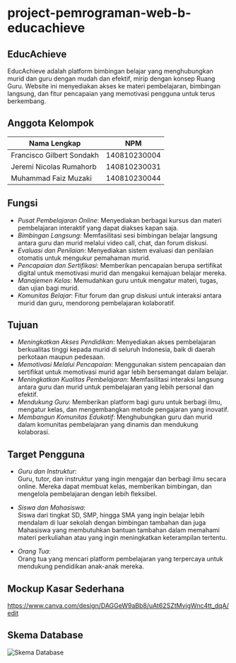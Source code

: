 # project-pemrograman-web-b-educachieve

## EducAchieve

EducAchieve adalah platform bimbingan belajar yang menghubungkan murid dan guru dengan mudah dan efektif, mirip dengan konsep Ruang Guru. Website ini menyediakan akses ke materi pembelajaran, bimbingan langsung, dan fitur pencapaian yang memotivasi pengguna untuk terus berkembang.

## Anggota Kelompok
| Nama Lengkap              | NPM          |
|---------------------------|--------------|
| Francisco Gilbert Sondakh | 140810230004 |
| Jeremi Nicolas Rumahorb   | 140810230031 |
| Muhammad Faiz Muzaki      | 140810230044 |

## Fungsi
- *Pusat Pembelajaran Online*: Menyediakan berbagai kursus dan materi pembelajaran interaktif yang dapat diakses kapan saja.
- *Bimbingan Langsung*: Memfasilitasi sesi bimbingan belajar langsung antara guru dan murid melalui video call, chat, dan forum diskusi.
- *Evaluasi dan Penilaian*: Menyediakan sistem evaluasi dan penilaian otomatis untuk mengukur pemahaman murid.
- *Pencapaian dan Sertifikasi*: Memberikan pencapaian berupa sertifikat digital untuk memotivasi murid dan mengakui kemajuan belajar mereka.
- *Manajemen Kelas*: Memudahkan guru untuk mengatur materi, tugas, dan ujian bagi murid.
- *Komunitas Belajar*: Fitur forum dan grup diskusi untuk interaksi antara murid dan guru, mendorong pembelajaran kolaboratif.

## Tujuan
- *Meningkatkan Akses Pendidikan*: Menyediakan akses pembelajaran berkualitas tinggi kepada murid di seluruh Indonesia, baik di daerah perkotaan maupun pedesaan.
- *Memotivasi Melalui Pencapaian*: Menggunakan sistem pencapaian dan sertifikat untuk memotivasi murid agar lebih bersemangat dalam belajar.
- *Meningkatkan Kualitas Pembelajaran*: Memfasilitasi interaksi langsung antara guru dan murid untuk pembelajaran yang lebih personal dan efektif.
- *Mendukung Guru*: Memberikan platform bagi guru untuk berbagi ilmu, mengatur kelas, dan mengembangkan metode pengajaran yang inovatif.
- *Membangun Komunitas Edukatif*: Menghubungkan guru dan murid dalam komunitas pembelajaran yang dinamis dan mendukung kolaborasi.

## Target Pengguna
- *Guru dan Instruktur*:  
  Guru, tutor, dan instruktur yang ingin mengajar dan berbagi ilmu secara online. Mereka dapat membuat kelas, memberikan bimbingan, dan mengelola pembelajaran dengan lebih fleksibel.
  
- *Siswa dan Mahasiswa*:  
  Siswa dari tingkat SD, SMP, hingga SMA yang ingin belajar lebih mendalam di luar sekolah dengan bimbingan tambahan dan juga Mahasiswa yang membutuhkan bantuan tambahan dalam memahami materi perkuliahan atau yang ingin meningkatkan keterampilan tertentu.

- *Orang Tua*:  
  Orang tua yang mencari platform pembelajaran yang terpercaya untuk mendukung pendidikan anak-anak mereka.

## Mockup Kasar Sederhana
https://www.canva.com/design/DAGGeW9aBb8/uAt62SZtMvjgWnc4tt_dqA/edit

## Skema Database
![Skema Database](./assets/images/skema_database.jpg)